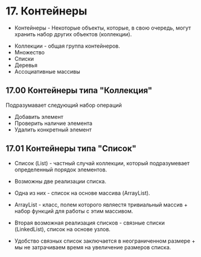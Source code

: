 # 17. Контейнеры

* Контейнеры - Некоторые объекты, которые, в свою очередь, могут хранить набор других объектов (коллекции).

- Коллекции - общая группа контейнеров.
- Множество
- Списки
- Деревья
- Ассоциативные массивы

## 17.00 Контейнеры типа "Коллекция"

Подразумавает следующий набор операций

- Добавить элемент
- Проверить наличие элемента
- Удалить конкретный элемент

## 17.01 Контейнеры типа "Список"

* Список (List) - частный случай коллекции, который подразумевает определенный порядок элементов.

* Возможны две реализации списка.

* Одна из них - список на основе массива (ArrayList).

* ArrayList - класс, полем которого являестя тривиальный массив + набор функций для работы с этим массивом.

* Вторая возможная реализация списков - связные списки (LinkedList), список на основе узлов.

* Удобство связных список заключается в неограниченном размере + мы не затрачиваем время на увеличение размеров списка.